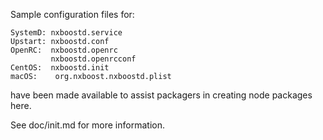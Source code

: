 Sample configuration files for:
```
SystemD: nxboostd.service
Upstart: nxboostd.conf
OpenRC:  nxboostd.openrc
         nxboostd.openrcconf
CentOS:  nxboostd.init
macOS:    org.nxboost.nxboostd.plist
```
have been made available to assist packagers in creating node packages here.

See doc/init.md for more information.
